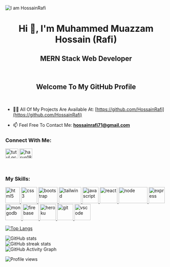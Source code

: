 ![I am HossainRafi](https://i.ibb.co/4Wm982H/github-cover-image.png)

<h1 align="center">Hi 👋, I'm Muhammed Muazzam Hossain (Rafi)</h1>
<h2 align="center">MERN Stack Web Developer</h2>

<br/>

<h2 align="center">Welcome To My GitHub Profile</h2>

<br/>

- 👨‍💻 All Of My Projects Are Available At: [https://github.com/HossainRafi](https://github.com/HossainRafi)

- 📫 Feel Free To Contact Me: **hossainrafi71@gmail.com**

<h3 align="left">Connect With Me:</h3>
<p align="left">
<a href="https://web.facebook.com/rafi.barishal" target="blank"><img align="center" src="https://raw.githubusercontent.com/rahuldkjain/github-profile-readme-generator/master/src/images/icons/Social/facebook.svg" alt="tutul.qcsc" height="30" width="40" /></a>
<a href="https://www.linkedin.com/in/-rafi" target="blank"><img align="center" src="https://raw.githubusercontent.com/rahuldkjain/github-profile-readme-generator/master/src/images/icons/Social/linked-in-alt.svg" alt="harun181" height="30" width="40" /></a>
</p>

<br/>

<h3 align="left">My Skills:</h3>
<p align="left"> 
<a href="https://www.w3.org/html" target="_blank"> <img src="https://i.ibb.co/S0M8mwd/html.png" alt="html5" width="45" height="50"/> </a>  
<a href="https://www.w3schools.com/css" target="_blank"> <img src="https://i.ibb.co/0fjVXz8/css.png" alt="css3" width="50" height="50"/> </a>
<a href="https://getbootstrap.com" target="_blank"> <img src="https://i.ibb.co/J7tzdyn/bootstrap.png" alt="bootstrap" width="60" height="50"/> </a>
<a href="https://tailwindcss.com" target="_blank"> <img src="https://i.ibb.co/YTKXp0g/tailwind.png" alt="tailwind" width="70" height="50"/> </a>
<a href="https://www.w3schools.com/js/default.asp" target="_blank"> <img src="https://i.ibb.co/v4s0w10/javascript.jpg" alt="javascript" width="50" height="50"/> </a>
<a href="https://reactjs.org" target="_blank"> <img src="https://i.ibb.co/WzC79tm/react.png" alt="react" width="55" height="50"/> </a>
<a href="https://nodejs.org" target="_blank"> <img src="https://i.ibb.co/Z1b6CyP/node.png" alt="node" width="90" height="50"/> </a>
<a href="https://expressjs.com" target="_blank"> <img src="https://i.ibb.co/TqtQJmM/express.png" alt="express" width="50" height="50"/> </a> 
<a href="https://www.mongodb.com" target="_blank"> <img src="https://i.ibb.co/zZmpGmr/mongodb.png" alt="mongodb" width="50" height="50"/> </a> 
<a href="https://firebase.google.com" target="_blank"> <img src="https://i.ibb.co/Xbdytfd/firebase.png" alt="firebase" width="50" height="50"/> </a> 
<a href="https://heroku.com" target="_blank"> <img src="https://i.ibb.co/Gv5CBLS/heroku.png" alt="heroku" width="50" height="50"/> </a> 
<a href="https://git-scm.com" target="_blank"> <img src="https://i.ibb.co/mXYN5W5/git.png" alt="git" width="50" height="50"/> </a> 
<a href="https://code.visualstudio.com" target="_blank"> <img src="https://i.ibb.co/FK4CWTG/vscode.png" alt="vscode" width="50" height="50"/> </a> 
</p>


[![Top Langs](https://github-readme-stats.vercel.app/api/top-langs/?username=HossainRafi)](https://github.com/anuraghazra/github-readme-stats)


![GitHub stats](https://github-readme-stats.vercel.app/api?username=HossainRafi&show_icons=true)  
![GitHub streak stats](https://github-readme-streak-stats.herokuapp.com/?user=HossainRafi)  
![GitHub Activity Graph](https://activity-graph.herokuapp.com/graph?username=HossainRafi)  


![Profile views](https://gpvc.arturio.dev/HossainRafi) 
